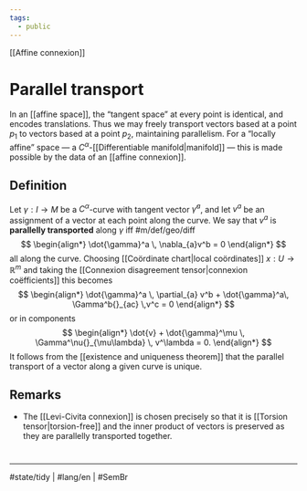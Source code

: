 ```yaml
---
tags:
  - public
---
```

[[Affine connexion]]
# Parallel transport

In an [[affine space]], the “tangent space” at every point is identical, and encodes translations.
Thus we may freely transport vectors based at a point $p_{1}$ to vectors based at a point $p_{2}$,
maintaining parallelism.
For a “locally affine” space — a $C^\alpha$-[[Differentiable manifold|manifold]] — this is made possible by the data of an [[affine connexion]].

## Definition
Let $\gamma : I \to M$ be a $C^\alpha$-curve with tangent vector $\dot{\gamma}^a$,
and let $v^a$ be an assignment of a vector at each point along the curve.
We say that $v^a$ is **parallelly transported** along $\gamma$ iff #m/def/geo/diff 
$$
\begin{align*}
\dot{\gamma}^a \, \nabla_{a}v^b = 0
\end{align*}
$$
all along the curve.
Choosing [[Coördinate chart|local coördinates]] $x : U \to \mathbb{R}^m$ and taking the [[Connexion disagreement tensor|connexion coëfficients]] this becomes
$$
\begin{align*}
\dot{\gamma}^a \, \partial_{a} v^b + \dot{\gamma}^a\, \Gamma^b{}_{ac} \,v^c = 0
\end{align*}
$$
or in components
$$
\begin{align*}
\dot{v} +  \dot{\gamma}^\mu \, \Gamma^\nu{}_{\mu\lambda} \, v^\lambda = 0.
\end{align*}
$$
It follows from the [[existence and uniqueness theorem]] that the parallel transport of a vector along a given curve is unique.

## Remarks

- The [[Levi-Civita connexion]] is chosen precisely so that it is [[Torsion tensor|torsion-free]] and the inner product of vectors is preserved as they are parallelly transported together.

#
---
#state/tidy | #lang/en | #SemBr
